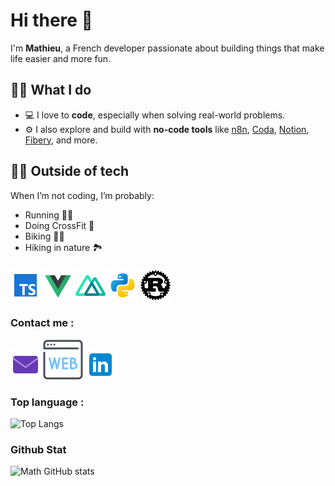 # Hi there 👋

I'm **Mathieu**, a French developer passionate about building things that make life easier and more fun.

## 👨‍💻 What I do

- 💻 I love to **code**, especially when solving real-world problems.
- ⚙️ I also explore and build with **no-code tools** like [n8n](https://n8n.io), [Coda](https://coda.io), [Notion](https://www.notion.so), [Fibery](https://fibery.io), and more.

## 🏃‍♂️ Outside of tech

When I’m not coding, I’m probably:
- Running 🏃‍♂️
- Doing CrossFit 💪
- Biking 🚴‍♂️
- Hiking in nature 🏞️


###
![typeScript](https://github.com/math-dev-24/math-dev-24/blob/main/asset/ts_48.png)
![vueJs](https://github.com/math-dev-24/math-dev-24/blob/main/asset/vue_48.png)
![nuxt](https://github.com/math-dev-24/math-dev-24/blob/main/asset/nuxt_48.png)
![python](https://github.com/math-dev-24/math-dev-24/blob/main/asset/icons8-python-48.png)
![rust](https://github.com/math-dev-24/math-dev-24/blob/main/asset/icons8-rust-48.png)

### Contact me :
[![ici](https://github.com/math-dev-24/math-dev-24/blob/main/asset/email_48.png)](mailto:mathieu.busse24@gmail.com?subject=contact)
[![image](https://github.com/math-dev-24/math-dev-24/blob/main/asset/web_64.png)](https://mathieu-busse.dev/contact)
[![imageLinkedin](https://github.com/math-dev-24/math-dev-24/blob/main/asset/link_48.png)](www.linkedin.com/in/math-froid-dev)

### Top language : 
![Top Langs](https://github-readme-stats.vercel.app/api/top-langs/?username=math-dev-24&layout=donut&theme=merko)

### Github Stat 
![Math GitHub stats](https://github-readme-stats.vercel.app/api?username=math-dev-24&show_icons=true&theme=merko)
 
